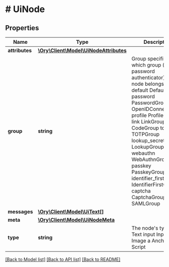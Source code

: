 # # UiNode

## Properties

Name | Type | Description | Notes
------------ | ------------- | ------------- | -------------
**attributes** | [**\Ory\Client\Model\UiNodeAttributes**](UiNodeAttributes.md) |  |
**group** | **string** | Group specifies which group (e.g. password authenticator) this node belongs to. default DefaultGroup password PasswordGroup oidc OpenIDConnectGroup profile ProfileGroup link LinkGroup code CodeGroup totp TOTPGroup lookup_secret LookupGroup webauthn WebAuthnGroup passkey PasskeyGroup identifier_first IdentifierFirstGroup captcha CaptchaGroup saml SAMLGroup |
**messages** | [**\Ory\Client\Model\UiText[]**](UiText.md) |  |
**meta** | [**\Ory\Client\Model\UiNodeMeta**](UiNodeMeta.md) |  |
**type** | **string** | The node&#39;s type text Text input Input img Image a Anchor script Script |

[[Back to Model list]](../../README.md#models) [[Back to API list]](../../README.md#endpoints) [[Back to README]](../../README.md)
